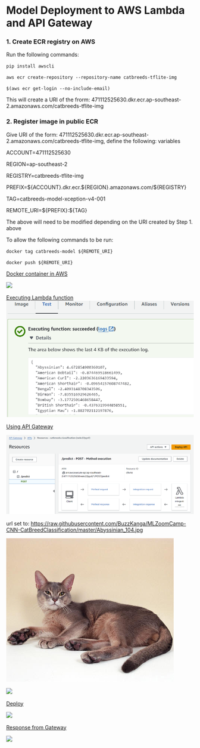 # **Model Deployment to AWS Lambda and API Gateway**

### 1. Create ECR registry on AWS

Run the following commands:

```
pip install awscli
```

```
aws ecr create-repository --repository-name catbreeds-tflite-img
```

```
$(aws ecr get-login --no-include-email)
```

This will create a URI of the frorm: 471112525630.dkr.ecr.ap-southeast-2.amazonaws.com/catbreeds-tflite-img

### 2. Register image in public ECR

Give URI of the form: 471112525630.dkr.ecr.ap-southeast-2.amazonaws.com/catbreeds-tflite-img, define the following: variables

ACCOUNT=471112525630

REGION=ap-southeast-2

REGISTRY=catbreeds-tflite-img

PREFIX=\${ACCOUNT}.dkr.ecr.\${REGION}.amazonaws.com/\${REGISTRY}

TAG=catbreeds-model-xception-v4-001

REMOTE_URI=\${PREFIX}:\${TAG}

The above will need to be modified depending on the URI created by Step 1. above

To allow the following commands to be run:

```
docker tag catbreeds-model ${REMOTE_URI}
```

```
docker push ${REMOTE_URI}
```

<u>Docker container in AWS</u>

![](C:\Users\steve.christolis\AppData\Roaming\marktext\images\2024-01-22-18-14-00-image.png)

<u>Executing Lambda function</u>
![](\images\Executing_lambda_function.png)

<u>Using API Gateway</u>

![](images\Using_API_Gateway.png)

url set to: https://raw.githubusercontent.com/BuzzKanga/MLZoomCamp-CNN-CatBreedClassification/master/Abyssinian_104.jpg

![](Abyssinian_104.jpg)

![](C:\Users\steve.christolis\AppData\Roaming\marktext\images\2024-01-22-18-16-03-image.png)

<u>Deploy</u>

![](C:\Users\steve.christolis\AppData\Roaming\marktext\images\2024-01-22-18-16-26-image.png)

<u>Response from Gateway</u>

![](C:\Users\steve.christolis\AppData\Roaming\marktext\images\2024-01-22-18-16-42-image.png)

